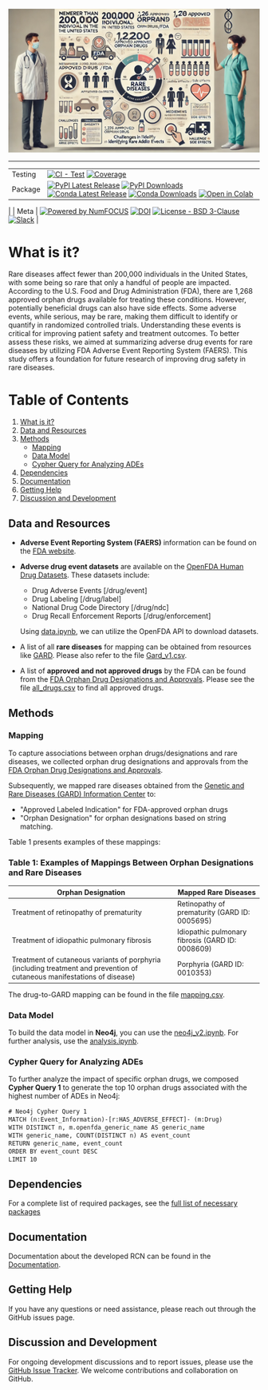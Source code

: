 <p align="center">
  <img src="https://github.com/Jaber-Valinejad/RDAS/blob/master/RDAS_FAERS/Figs/AE.webp" width="600"/>
</p>

---


| | |
| --- | --- |
| Testing | [![CI - Test](https://github.com/pandas-dev/pandas/actions/workflows/unit-tests.yml/badge.svg)](https://github.com/pandas-dev/pandas/actions/workflows/unit-tests.yml) [![Coverage](https://codecov.io/github/pandas-dev/pandas/coverage.svg?branch=main)](https://codecov.io/gh/pandas-dev/pandas) |
| Package | [![PyPI Latest Release](https://img.shields.io/pypi/v/pandas.svg)](https://pypi.org/project/pandas/) [![PyPI Downloads](https://img.shields.io/pypi/dm/pandas.svg?label=PyPI%20downloads)](https://pypi.org/project/pandas/) [![Conda Latest Release](https://anaconda.org/conda-forge/pandas/badges/version.svg)](https://anaconda.org/conda-forge/pandas) [![Conda Downloads](https://img.shields.io/conda/dn/conda-forge/pandas.svg?label=Conda%20downloads)](https://anaconda.org/conda-forge/pandas) [![Open in Colab](https://colab.research.google.com/assets/colab-badge.svg)](https://colab.research.google.com/github/YOUR_GITHUB_USERNAME/YOUR_REPO/blob/main/path/to/notebook.ipynb)
|
| Meta | [![Powered by NumFOCUS](https://img.shields.io/badge/powered%20by-NumFOCUS-orange.svg?style=flat&colorA=E1523D&colorB=007D8A)](https://numfocus.org) [![DOI](https://zenodo.org/badge/DOI/10.5281/zenodo.3509134.svg)](https://doi.org/10.5281/zenodo.3509134) [![License - BSD 3-Clause](https://img.shields.io/pypi/l/pandas.svg)](https://github.com/pandas-dev/pandas/blob/main/LICENSE) [![Slack](https://img.shields.io/badge/join_Slack-information-brightgreen.svg?logo=slack)](https://pandas.pydata.org/docs/dev/development/community.html?highlight=slack#community-slack) |



# What is it?
Rare diseases affect fewer than 200,000 individuals in the United States, with some being so rare that only a handful of people are impacted. According to the U.S. Food and Drug Administration (FDA), there are 1,268 approved orphan drugs available for treating these conditions. However, potentially beneficial drugs can also have side effects. Some adverse events, while serious, may be rare, making them difficult to identify or quantify in randomized controlled trials. Understanding these events is critical for improving patient safety and treatment outcomes. To better assess these risks, we aimed at summarizing adverse drug events for rare diseases by utilizing FDA Adverse Event Reporting System (FAERS). This study offers a foundation for future research of improving drug safety in rare diseases.

# Table of Contents

1. [What is it?](#what-is-it)
2. [Data and Resources](#data-and-resources)
3. [Methods](#methods)
   - [Mapping](#mapping)
   - [Data Model](#data-model)
   - [Cypher Query for Analyzing ADEs](#cypher-query-for-analyzing-ades)
4. [Dependencies](#dependencies)
5.  [Documentation](#documentation)
6.  [Getting Help](#getting-help)
7.  [Discussion and Development](#discussion-and-development)

## Data and Resources

- **Adverse Event Reporting System (FAERS)** information can be found on the [FDA website](https://www.fda.gov/drugs/surveillance/fdas-adverse-event-reporting-system-faers).
- **Adverse drug event datasets** are available on the [OpenFDA Human Drug Datasets](https://open.fda.gov/data/downloads/). These datasets include:
  - Drug Adverse Events [/drug/event]
  - Drug Labeling [/drug/label]
  - National Drug Code Directory [/drug/ndc]
  - Drug Recall Enforcement Reports [/drug/enforcement]
  
  Using [data.ipynb](https://github.com/Jaber-Valinejad/RDAS/blob/master/RDAS_FAERS/Methods/Data.ipynb), we can utilize the OpenFDA API to download datasets.
  
- A list of all **rare diseases** for mapping can be obtained from resources like [GARD](https://rarediseases.info.nih.gov/). Please also refer to the file [Gard_v1.csv](https://github.com/Jaber-Valinejad/RDAS/blob/master/RDAS_FAERS/Data/Gard_v1.csv).
  
- A list of **approved and not approved drugs** by the FDA can be found from the [FDA Orphan Drug Designations and Approvals](https://www.accessdata.fda.gov/scripts/opdlisting/oopd/). Please see the file [all_drugs.csv](https://github.com/Jaber-Valinejad/RDAS/blob/master/RDAS_FAERS/Data/all_drugs.xlsx) to find all approved drugs.

## Methods

### Mapping

To capture associations between orphan drugs/designations and rare diseases, we collected orphan drug designations and approvals from the [FDA Orphan Drug Designations and Approvals](https://fis.fda.gov/sense/app/95239e26-e0be-42d9-a960-9a5f7f1c25ee/sheet/7a47a261-d58b-4203-a8aa-6d3021737452/state/analysis). 

Subsequently, we mapped rare diseases obtained from the [Genetic and Rare Diseases (GARD) Information Center](https://ncats.nih.gov/research/research-resources/gard) to:
- "Approved Labeled Indication" for FDA-approved orphan drugs
- "Orphan Designation" for orphan designations based on string matching.

Table 1 presents examples of these mappings:

### Table 1: Examples of Mappings Between Orphan Designations and Rare Diseases

| Orphan Designation | Mapped Rare Diseases |
| ------------------ | -------------------- |
| Treatment of retinopathy of prematurity | Retinopathy of prematurity (GARD ID: 0005695) |
| Treatment of idiopathic pulmonary fibrosis | Idiopathic pulmonary fibrosis (GARD ID: 0008609) |
| Treatment of cutaneous variants of porphyria (including treatment and prevention of cutaneous manifestations of disease) | Porphyria (GARD ID: 0010353) |

The drug-to-GARD mapping can be found in the file [mapping.csv](https://github.com/Jaber-Valinejad/RDAS/blob/master/RDAS_FAERS/Data/mapping.csv).

### Data Model

To build the data model in **Neo4j**, you can use the [neo4j_v2.ipynb](https://github.com/Jaber-Valinejad/RDAS/blob/master/RDAS_FAERS/Methods/Neo4j_v2.ipynb). For further analysis, use the [analysis.ipynb](https://github.com/Jaber-Valinejad/RDAS/blob/master/RDAS_FAERS/Methods/Analysis.ipynb).

### Cypher Query for Analyzing ADEs

To further analyze the impact of specific orphan drugs, we composed **Cypher Query 1** to generate the top 10 orphan drugs associated with the highest number of ADEs in Neo4j:

```cypher
# Neo4j Cypher Query 1
MATCH (n:Event_Information)-[r:HAS_ADVERSE_EFFECT]- (m:Drug) 
WITH DISTINCT n, m.openfda_generic_name AS generic_name 
WITH generic_name, COUNT(DISTINCT n) AS event_count 
RETURN generic_name, event_count 
ORDER BY event_count DESC 
LIMIT 10
```


## Dependencies

For a complete list of required packages, see the [full list of necessary packages](https://github.com/Jaber-Valinejad/RDAS/blob/master/RDAS_FAERS/requirements-dev.txt)

## Documentation

 Documentation about the developed RCN can be found in the [Documentation](https://github.com/Jaber-Valinejad/RDAS/tree/master/RDAS_FAERS/Docs). 


## Getting Help

If you have any questions or need assistance, please reach out through the GitHub issues page.

## Discussion and Development

For ongoing development discussions and to report issues, please use the [GitHub Issue Tracker](https://github.com/ncats/RDAS/issues). We welcome contributions and collaboration on GitHub.
